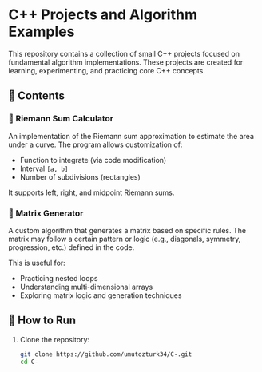 # C++ Projects and Algorithm Examples

This repository contains a collection of small C++ projects focused on fundamental algorithm implementations. These projects are created for learning, experimenting, and practicing core C++ concepts.

## 📁 Contents

### 🔷 Riemann Sum Calculator
An implementation of the Riemann sum approximation to estimate the area under a curve. The program allows customization of:

- Function to integrate (via code modification)
- Interval `[a, b]`
- Number of subdivisions (rectangles)

It supports left, right, and midpoint Riemann sums.

### 🔷 Matrix Generator
A custom algorithm that generates a matrix based on specific rules. The matrix may follow a certain pattern or logic (e.g., diagonals, symmetry, progression, etc.) defined in the code.

This is useful for:

- Practicing nested loops
- Understanding multi-dimensional arrays
- Exploring matrix logic and generation techniques

## 🚀 How to Run

1. Clone the repository:
   ```bash
   git clone https://github.com/umutozturk34/C-.git
   cd C-
